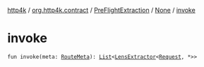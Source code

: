 [http4k](../../../index.md) / [org.http4k.contract](../../index.md) / [PreFlightExtraction](../index.md) / [None](index.md) / [invoke](./invoke.md)

# invoke

`fun invoke(meta: `[`RouteMeta`](../../-route-meta/index.md)`): `[`List`](https://kotlinlang.org/api/latest/jvm/stdlib/kotlin.collections/-list/index.html)`<`[`LensExtractor`](../../../org.http4k.lens/-lens-extractor/index.md)`<`[`Request`](../../../org.http4k.core/-request/index.md)`, *>>`